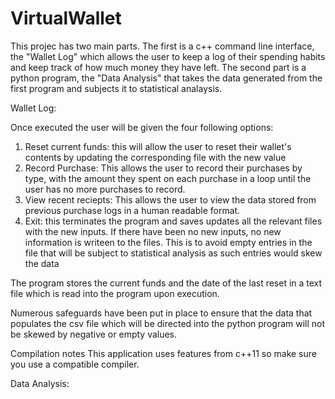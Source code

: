 # VirtualWallet
This projec has two main parts. The first is a c++ command line interface, the "Wallet Log" which allows the user to keep a log of their spending habits and keep track of how much money they have left.
The second part is a python program, the "Data Analysis" that takes the data generated from the first program and subjects it to statistical analaysis.


Wallet Log:

Once executed the user will be given the four following options:
1. Reset current funds: this will allow the user to reset their wallet's contents by updating the corresponding file with the new value
2. Record Purchase: This allows the user to record their purchases by type, with the amount they spent on each purchase in a loop until the user has no more purchases to record.
3. View recent reciepts: This allows the user to view the data stored from previous purchase logs in a human readable format. 
4. Exit: this terminates the program and saves updates all the relevant files with the new inputs. If there have been no new inputs, no new information is writeen to the files. This is to avoid empty entries in the file that will be subject to statistical analysis as such entries would skew the data

The program stores the current funds and the date of the last reset in a text file which is read into the program upon execution.

Numerous safeguards have been put in place to ensure that the data that populates the csv file which will be directed into the python program will not be skewed by negative or empty values.

Compilation notes
This application uses features from c++11 so make sure you use a compatible compiler.

Data Analysis:
